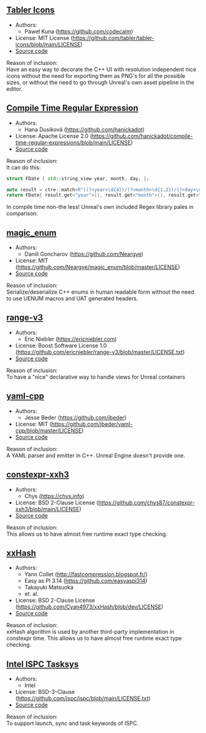 
## [Tabler Icons](https://tabler.io/icons)

* Authors:
  * Paweł Kuna (https://github.com/codecalm)
* License: MIT License (https://github.com/tabler/tabler-icons/blob/main/LICENSE)
* [Source code](https://github.com/tabler/tabler-icons)

Reason of inclusion:  
Have an easy way to decorate the C++ UI with resolution independent nice icons without the need
for exporting them as PNG's for all the possible sizes, or without the need to go through
Unreal's own asset pipeline in the editor.

## [Compile Time Regular Expression](https://compile-time.re)

* Authors:
  * Hana Dusíková (https://github.com/hanickadot)
* License: Apache License 2.0 (https://github.com/hanickadot/compile-time-regular-expressions/blob/main/LICENSE)
* [Source code](https://github.com/hanickadot/compile-time-regular-expressions)

Reason of inclusion:  
It can do this:

```Cpp
struct FDate { std::string_view year, month, day; };

auto result = ctre::match<R"((?<year>\d{4})/(?<month>\d{1,2})/(?<day>\d{1,2}))">(s);
return FDate{ result.get<"year">(), result.get<"month">(), result.get<"day">() };
```

In compile time non-the less! Unreal's own included Regex library pales in comparison.


## [magic_enum](https://github.com/Neargye/magic_enum)

* Authors:
  * Daniil Goncharov (https://github.com/Neargye)
* License: MIT (https://github.com/Neargye/magic_enum/blob/master/LICENSE)
* [Source code](https://github.com/Neargye/magic_enum)

Reason of inclusion:  
Serialize/deserialize C++ enums in human readable form without the need to use UENUM macros and
UAT generated headers.

## [range-v3](https://ericniebler.github.io/range-v3/)

* Authors:
  * Eric Niebler (https://ericniebler.com)
* License: Boost Software License 1.0 (https://github.com/ericniebler/range-v3/blob/master/LICENSE.txt)
* [Source code](https://github.com/ericniebler/range-v3)

Reason of inclusion:  
To have a "nice" declarative way to handle views for Unreal containers

## [yaml-cpp](https://github.com/jbeder/yaml-cpp)

* Authors:
  * Jesse Beder (https://github.com/jbeder)
* License: MIT (https://github.com/jbeder/yaml-cpp/blob/master/LICENSE)
* [Source code](https://github.com/jbeder/yaml-cpp)

Reason of inclusion:  
A YAML parser and emitter in C++. Unreal Engine doesn't provide one.

## [constexpr-xxh3](https://github.com/chys87/constexpr-xxh3)

* Authors:
  * Chys (https://chys.info)
* License: BSD 2-Clause License (https://github.com/chys87/constexpr-xxh3/blob/main/LICENSE)
* [Source code](https://github.com/chys87/constexpr-xxh3)

Reason of inclusion:  
This allows us to have almost free runtime exact type checking.

## [xxHash](https://xxhash.com)

* Authors:
  * Yann Collet (http://fastcompression.blogspot.fr/)
  * Easy as PI 3.14 (https://github.com/easyaspi314)
  * Takayuki Matsuoka
  * et. al.
* License: BSD 2-Clause License (https://github.com/Cyan4973/xxHash/blob/dev/LICENSE)
* [Source code](https://github.com/Cyan4973/xxHash)

Reason of inclusion:  
xxHash algorithm is used by another third-party implementation in constexpr time. This allows us to have almost free
runtime exact type checking.


## [Intel ISPC Tasksys](https://ispc.github.io)

* Authors:
  * Intel
* License: BSD-3-Clause (https://github.com/ispc/ispc/blob/main/LICENSE.txt)
* [Source code](https://github.com/ispc/ispc/blob/main/examples/common/tasksys.cpp)

Reason of inclusion:  
To support launch, sync and task keywords of ISPC.
